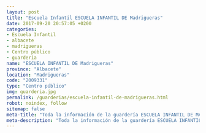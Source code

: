 ```yaml
---
layout: post
title: "Escuela Infantil ESCUELA INFANTIL DE Madrigueras"
date: 2017-09-20 20:57:05 +0200
categories:
- Escuela Infantil
- albacete
- madrigueras
- Centro público
- guarderia
name: "ESCUELA INFANTIL DE Madrigueras"
province: "Albacete"
location: "Madrigueras"
code: "2009331"
type: "Centro público"
img: guarderia.jpg
permalink: /guarderias/escuela-infantil-de-madrigueras.html
robot: noindex, follow
sitemap: false
meta-title: "Toda la información de la guardería ESCUELA INFANTIL DE MADRIGUERAS"
meta-description: "Toda la información de la guardería ESCUELA INFANTIL DE MADRIGUERAS"
---
```

